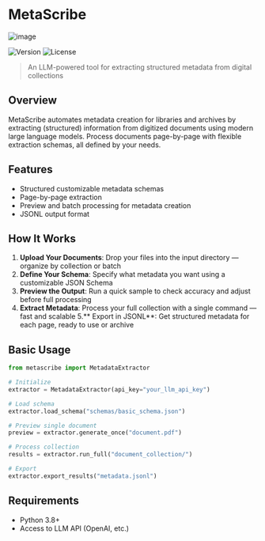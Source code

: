 # MetaScribe
![image](https://github.com/user-attachments/assets/8ed98e8c-9656-4e7c-8419-97642897341f)

![Version](https://img.shields.io/badge/version-0.1.0-blue.svg)
![License](https://img.shields.io/badge/license-MIT-green.svg)

> An LLM-powered tool for extracting structured metadata from digital collections

## Overview

MetaScribe automates metadata creation for libraries and archives by extracting (structured) information from digitized documents using modern large language models. Process documents page-by-page with flexible extraction schemas, all defined by your needs.

## Features

- Structured customizable metadata schemas
- Page-by-page extraction
- Preview and batch processing for metadata creation
- JSONL output format

## How It Works

1. **Upload Your Documents**: Drop your files into the input directory — organize by collection or batch
2. **Define Your Schema**: Specify what metadata you want using a customizable JSON Schema
3. **Preview the Output**: Run a quick sample to check accuracy and adjust before full processing
4. **Extract Metadata**: Process your full collection with a single command — fast and scalable
5.** Export in JSONL**: Get structured metadata for each page, ready to use or archive

## Basic Usage

```python
from metascribe import MetadataExtractor

# Initialize
extractor = MetadataExtractor(api_key="your_llm_api_key")

# Load schema
extractor.load_schema("schemas/basic_schema.json")

# Preview single document
preview = extractor.generate_once("document.pdf")

# Process collection
results = extractor.run_full("document_collection/")

# Export
extractor.export_results("metadata.jsonl")
```

## Requirements

- Python 3.8+
- Access to LLM API (OpenAI, etc.)

